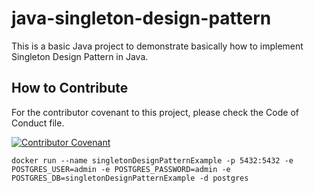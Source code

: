 # java-singleton-design-pattern
This is a basic Java project to demonstrate basically how to implement Singleton Design Pattern in Java.

## How to Contribute

For the contributor covenant to this project, please check the Code of Conduct file.

[![Contributor Covenant](https://img.shields.io/badge/Contributor%20Covenant-2.1-4baaaa.svg)](CODE_OF_CONDUCT.md)

```
docker run --name singletonDesignPatternExample -p 5432:5432 -e POSTGRES_USER=admin -e POSTGRES_PASSWORD=admin -e POSTGRES_DB=singletonDesignPatternExample -d postgres
```